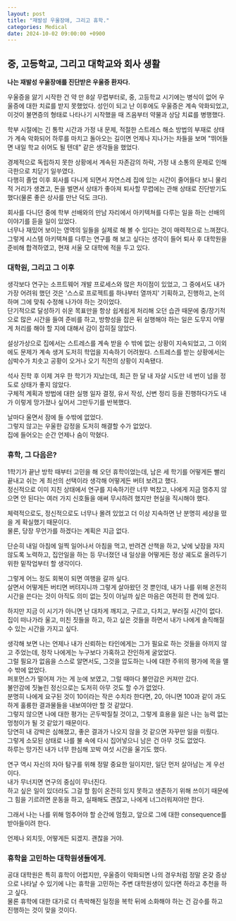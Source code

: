 ```yaml
---
layout: post
title: "재발성 우울장애, 그리고 휴학."
categories: Medical
date: 2024-10-02 09:00:00 +0900
---
```


## 중, 고등학교, 그리고 대학교와 회사 생활
**나는 재발성 우울장애를 진단받은 우울증 환자다.**  

우울증을 앓기 시작한 건 약 만 8살 무렵부터로, 중, 고등학교 시기에는 병식이 없어 우울증에 대한 치료를 받지 못했었다.
성인이 되고 난 이후에도 우울증은 계속 악화되었고, 이것이 불면증의 형태로 나타나기 시작했을 때 즈음부터 약물과 상담 치료를 병행했다.  

학부 시절에는 긴 통학 시간과 가정 내 문제, 적절한 스트레스 해소 방법의 부재로 상태가 계속 악화되어 하루를 마치고 돌아오는 길이면 언제나 지나가는 차들을 보며 "뛰어들면 내일 학교 쉬어도 될 텐데" 같은 생각들을 했었다.  

경제적으로 독립하지 못한 상황에서 계속된 자존감의 하락, 가정 내 소통의 문제로 인해 극한으로 치닫기 일쑤였다.  
다행히 졸업 이후 회사를 다니게 되면서 자연스레 집에 있는 시간이 줄어들다 보니 물리적 거리가 생겼고, 돈을 벌면서 상태가 좋아져 퇴사할 무렵에는 관해 상태로 진단받기도 했다(물론 좋은 상사를 만난 덕도 크다).

회사를 다니던 중에 학부 선배와의 만남 자리에서 아키텍쳐를 다루는 일을 하는 선배의 이야기를 듣을 일이 있었다.  
너무나 재밌어 보이는 영역의 일들을 실제로 해 볼 수 있다는 것이 매력적으로 느껴졌다.  
그렇게 시스템 아키텍쳐를 다루는 연구를 해 보고 싶다는 생각이 들어 퇴사 후 대학원을 준비해 합격하였고, 현재 서울 모 대학에 적을 두고 있다.

### 대학원, 그리고 그 이후

생각보다 연구는 소프트웨어 개발 프로세스와 많은 차이점이 있었고, 그 중에서도 내가 가장 어려워 했던 것은 '스스로 프로젝트를 하나부터 열까지' 기획하고, 진행하고, 논의하며 그에 맞춰 수정해 나가야 하는 것이었다.  
단기적으로 달성하기 쉬운 목표만을 항상 쉽게쉽게 처리해 오던 습관 때문에 중/장기적으로 많은 시간을 들여 준비를 하고, 방향성을 잡은 뒤 실행해야 하는 일은 도무지 어떻게 처리를 해야 할 지에 대해서 감이 잡히질 않았다.  

설상가상으로 집에서는 스트레스를 계속 받을 수 밖에 없는 상황이 지속되었고, 그 이외에도 문제가 계속 생겨 도저히 학업을 지속하기 어려웠다. 스트레스를 받는 상황에서는 심박수가 치솟고 공황이 오거나 오기 직전의 상황이 지속됐다.

석사 진학 후 이제 겨우 한 학기가 지났는데, 최근 한 달 내 자살 시도만 네 번이 넘을 정도로 상태가 좋지 않았다.  
구체적 계획과 방법에 대한 실행 일자 결정, 유서 작성, 신변 정리 등을 진행하다가도 내가 이렇게 망가졌나 싶어서 그만두기를 반복했다.

날마다 울면서 잠에 들 수밖에 없었다.  
그렇지 않고는 우울한 감정을 도저히 해결할 수가 없었다.  
집에 들어오는 순간 언제나 숨이 막혔다.  

### 휴학, 그 다음은?

1학기가 끝난 방학 때부터 고민을 해 오던 휴학이었는데, 남은 세 학기를 어떻게든 빨리 끝내고 쉬는 게 최선의 선택이라 생각해 어떻게든 버텨 보려고 했다.  
정신적으로 이미 지친 상태에서 연구를 지속하기란 너무 벅찼고, 나에게 지금 멈추지 않으면 안 된다는 여러 가지 신호들을 애써 무시하려 했지만 현실을 직시해야 했다.

체력적으로도, 정신적으로도 너무나 몰려 있었고 더 이상 지속하면 난 분명히 세상을 떴을 게 확실했기 때문이다.  
물론, 당장 무언가를 하겠다는 계획은 지금 없다.  

단순히 내일 아침에 일찍 일어나서 아침을 먹고, 반려견 산책을 하고, 낮에 낮잠을 자지 않도록 노력하고, 집안일을 하는 등 무너졌던 내 일상을 어떻게든 정상 궤도로 올려두기 위한 밑작업부터 할 생각이다.

그렇게 어느 정도 회복이 되면 여행을 갈까 싶다.  
살면서 어떻게든 버티면 버텨지니까 그렇게 살아왔던 것 뿐인데, 내가 나를 위해 온전히 시간을 쓴다는 것이 아직도 의미 없는 짓이 아닐까 싶은 마음은 여전히 한 켠에 있다.

하지만 지금 이 시기가 아니면 난 대차게 깨지고, 구르고, 다치고, 부러질 시간이 없다.  
집이 떠나가라 울고, 미친 짓들을 하고, 하고 싶은 것들을 하면서 내가 나에게 솔직해질 수 있는 시간을 가지고 싶다.

생각해 보면 나는 언제나 내가 신뢰하는 타인에게는 그가 필요로 하는 것들을 아끼지 않고 주었는데, 정작 나에게는 누구보다 가혹하고 잔인하게 굴었었다.  
그럴 필요가 없음을 스스로 알면서도, 그것을 압도하는 나에 대한 주위의 평가에 목을 맬 수 밖에 없었다.  
퍼포먼스가 떨어져 가는 게 눈에 보였고, 그럴 때마다 불안감은 커져만 갔다.  
불안감에 짓눌린 정신으로는 도저히 아무 것도 할 수가 없었다.  
분명히 나에게 요구된 것이 10이라는 작은 수치라 한다면, 20, 아니면 100과 같이 과도하게 훌륭한 결과물들을 내보여야만 할 것 같았다.  
그렇지 않으면 나에 대한 평가는 곤두박질칠 것이고, 그렇게 효용을 잃은 나는 능력 없는 멍청이가 될 것 같았기 때문이다.  
당연히 내 강박은 심해졌고, 좋은 결과가 나오지 않을 것 같으면 자꾸만 일을 미뤘다.  
그렇게 소모된 상태로 나를 불 속에 다시 집어넣으니 남은 건 아무 것도 없었다.  
하루는 망가진 내가 너무 한심해 꼬박 여섯 시간을 울기도 했다.  

연구 역시 자신의 자아 탐구를 위해 정말 중요한 일이지만, 일단 먼저 살아남는 게 우선이다.  
내가 무너지면 연구의 중심이 무너진다.  
하고 싶은 일이 있더라도 그걸 할 힘이 온전히 있지 못하고 생존하기 위해 쓰이기 때문에 그 힘을 기르려면 운동을 하고, 실패해도 괜찮고, 나에게 너그러워져야만 한다.

그래서 나는 나를 위해 멈추어야 할 순간에 멈췄고, 앞으로 그에 대한 consequence를 받아들이려 한다.

언제나 외치듯, 어떻게든 되겠지. 괜찮을 거야.

### 휴학을 고민하는 대학원생들에게.

공대 대학원은 특히 휴학이 어렵지만, 우울증이 악화되면 나의 경우처럼 정말 온갖 증상으로 나타날 수 있기에 나는 휴학을 고민하는 주변 대학원생이 있다면 하라고 추천을 하고 싶다.  
물론 휴학에 대한 대가로 더 촉박해진 일정을 복학 뒤에 소화해야 하는 건 감수를 하고 진행하는 것이 맞을 것이다.


